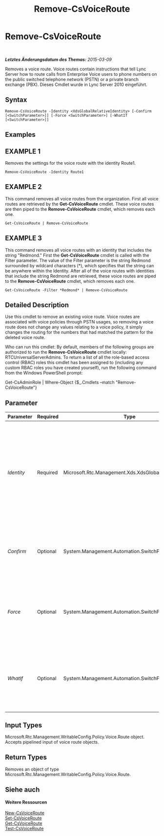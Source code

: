 ﻿---
title: Remove-CsVoiceRoute
TOCTitle: Remove-CsVoiceRoute
ms:assetid: 6687e538-e8f6-4bf0-b393-2c7b4a3f2f06
ms:mtpsurl: https://technet.microsoft.com/de-de/library/Gg398468(v=OCS.15)
ms:contentKeyID: 49294242
ms.date: 05/19/2016
mtps_version: v=OCS.15
ms.translationtype: HT
---

# Remove-CsVoiceRoute

 

_**Letztes Änderungsdatum des Themas:** 2015-03-09_

Removes a voice route. Voice routes contain instructions that tell Lync Server how to route calls from Enterprise Voice users to phone numbers on the public switched telephone network (PSTN) or a private branch exchange (PBX). Dieses Cmdlet wurde in Lync Server 2010 eingeführt.

## Syntax

    Remove-CsVoiceRoute -Identity <XdsGlobalRelativeIdentity> [-Confirm [<SwitchParameter>]] [-Force <SwitchParameter>] [-WhatIf [<SwitchParameter>]]

## Examples

## EXAMPLE 1

Removes the settings for the voice route with the identity Route1.

    Remove-CsVoiceRoute -Identity Route1

## EXAMPLE 2

This command removes all voice routes from the organization. First all voice routes are retrieved by the **Get-CsVoiceRoute** cmdlet. These voice routes are then piped to the **Remove-CsVoiceRoute** cmdlet, which removes each one.

    Get-CsVoiceRoute | Remove-CsVoiceRoute

## EXAMPLE 3

This command removes all voice routes with an identity that includes the string "Redmond." First the **Get-CsVoiceRoute** cmdlet is called with the Filter parameter. The value of the Filter parameter is the string Redmond surrounded by wildcard characters (\*), which specifies that the string can be anywhere within the Identity. After all of the voice routes with identities that include the string Redmond are retrieved, these voice routes are piped to the **Remove-CsVoiceRoute** cmdlet, which removes each one.

    Get-CsVoiceRoute -Filter *Redmond* | Remove-CsVoiceRoute

## Detailed Description

Use this cmdlet to remove an existing voice route. Voice routes are associated with voice policies through PSTN usages, so removing a voice route does not change any values relating to a voice policy, it simply changes the routing for the numbers that had matched the pattern for the deleted voice route.

Who can run this cmdlet: By default, members of the following groups are authorized to run the **Remove-CsVoiceRoute** cmdlet locally: RTCUniversalServerAdmins. To return a list of all the role-based access control (RBAC) roles this cmdlet has been assigned to (including any custom RBAC roles you have created yourself), run the following command from the Windows PowerShell prompt:

Get-CsAdminRole | Where-Object {$\_.Cmdlets –match "Remove-CsVoiceRoute"}

## Parameter


<table>
<colgroup>
<col style="width: 25%" />
<col style="width: 25%" />
<col style="width: 25%" />
<col style="width: 25%" />
</colgroup>
<thead>
<tr class="header">
<th>Parameter</th>
<th>Required</th>
<th>Type</th>
<th>Description</th>
</tr>
</thead>
<tbody>
<tr class="odd">
<td><p><em>Identity</em></p></td>
<td><p>Required</p></td>
<td><p>Microsoft.Rtc.Management.Xds.XdsGlobalRelativeIdentity</p></td>
<td><p>A string that uniquely identifies the voice route you want to delete. (If the route name contains a space, such as Test Route, you must enclose the full string in double quotes.)</p>
<p></p></td>
</tr>
<tr class="even">
<td><p><em>Confirm</em></p></td>
<td><p>Optional</p></td>
<td><p>System.Management.Automation.SwitchParameter</p></td>
<td><p>Fordert Sie vor der Ausführung des Befehls zum Bestätigen auf.</p></td>
</tr>
<tr class="odd">
<td><p><em>Force</em></p></td>
<td><p>Optional</p></td>
<td><p>System.Management.Automation.SwitchParameter</p></td>
<td><p>Suppresses any confirmation prompts that would otherwise be displayed before making changes.</p></td>
</tr>
<tr class="even">
<td><p><em>WhatIf</em></p></td>
<td><p>Optional</p></td>
<td><p>System.Management.Automation.SwitchParameter</p></td>
<td><p>Beschreibt die Auswirkungen einer Ausführung des Befehls, ohne den Befehl tatsächlich auszuführen.</p></td>
</tr>
</tbody>
</table>


## Input Types

Microsoft.Rtc.Management.WritableConfig.Policy.Voice.Route object. Accepts pipelined input of voice route objects.

## Return Types

Removes an object of type Microsoft.Rtc.Management.WritableConfig.Policy.Voice.Route.

## Siehe auch

#### Weitere Ressourcen

[New-CsVoiceRoute](new-csvoiceroute.md)  
[Set-CsVoiceRoute](set-csvoiceroute.md)  
[Get-CsVoiceRoute](get-csvoiceroute.md)  
[Test-CsVoiceRoute](test-csvoiceroute.md)


